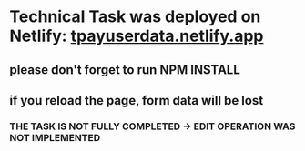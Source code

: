 # Technical Task was deployed on Netlify: [tpayuserdata.netlify.app](https://tpay.netlify.app)

## please don't forget to run NPM INSTALL 

## if you reload the page, form data will be lost

### THE TASK IS NOT FULLY COMPLETED -> EDIT OPERATION WAS NOT IMPLEMENTED
